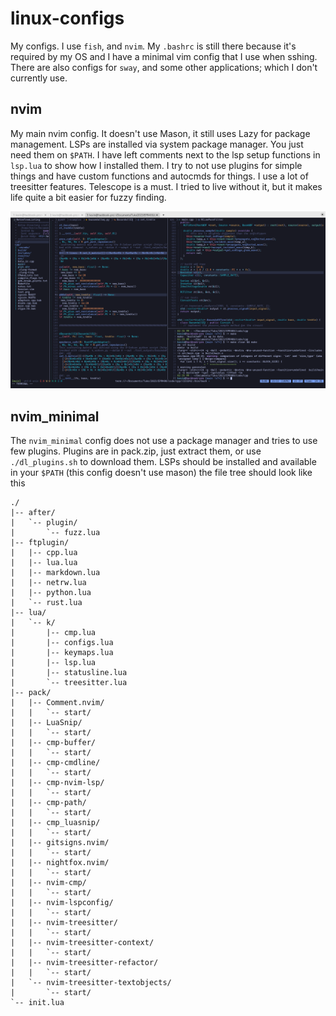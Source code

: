 # linux-configs

My configs. I use `fish`, and `nvim`. My `.bashrc` is still there because it's required by my OS and I have a minimal
vim config that I use when sshing. There are also configs for `sway`, and some other applications; which I don't
currently use.

## nvim

My main nvim config. It doesn't use Mason, it still uses Lazy for package management. LSPs are installed via system
package manager. You just need them on `$PATH`. I have left comments next to the lsp setup functions in `lsp.lua` to
show how I installed them. I try to not use plugins for simple things and have custom functions and autocmds for things.
I use a lot of treesitter features. Telescope is a must. I tried to live without it, but it makes life quite a bit
easier for fuzzy finding.

![nvim screenshot](./nvim.png)

## nvim_minimal

The `nvim_minimal` config does not use a package manager and tries to use few plugins. Plugins are in pack.zip, just
extract them, or use `./dl_plugins.sh` to download them. LSPs should be installed and available in your `$PATH` (this
config doesn't use mason) the file tree should look like this

```text
./
|-- after/
|   `-- plugin/
|       `-- fuzz.lua
|-- ftplugin/
|   |-- cpp.lua
|   |-- lua.lua
|   |-- markdown.lua
|   |-- netrw.lua
|   |-- python.lua
|   `-- rust.lua
|-- lua/
|   `-- k/
|       |-- cmp.lua
|       |-- configs.lua
|       |-- keymaps.lua
|       |-- lsp.lua
|       |-- statusline.lua
|       `-- treesitter.lua
|-- pack/
|   |-- Comment.nvim/
|   |   `-- start/
|   |-- LuaSnip/
|   |   `-- start/
|   |-- cmp-buffer/
|   |   `-- start/
|   |-- cmp-cmdline/
|   |   `-- start/
|   |-- cmp-nvim-lsp/
|   |   `-- start/
|   |-- cmp-path/
|   |   `-- start/
|   |-- cmp_luasnip/
|   |   `-- start/
|   |-- gitsigns.nvim/
|   |   `-- start/
|   |-- nightfox.nvim/
|   |   `-- start/
|   |-- nvim-cmp/
|   |   `-- start/
|   |-- nvim-lspconfig/
|   |   `-- start/
|   |-- nvim-treesitter/
|   |   `-- start/
|   |-- nvim-treesitter-context/
|   |   `-- start/
|   |-- nvim-treesitter-refactor/
|   |   `-- start/
|   `-- nvim-treesitter-textobjects/
|       `-- start/
`-- init.lua
```
